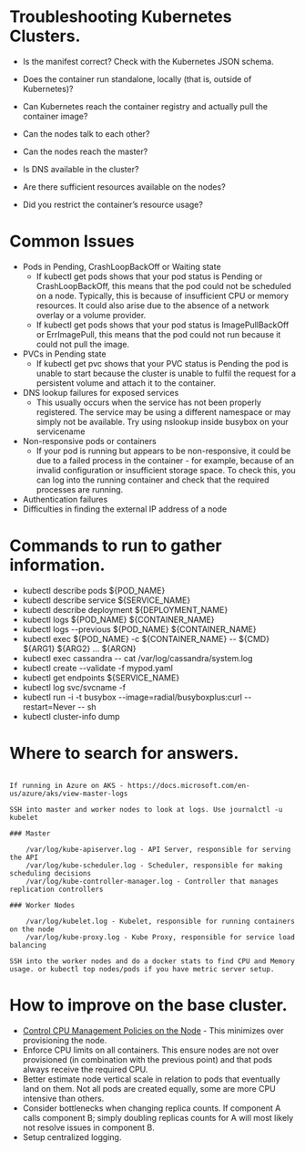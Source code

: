 # Troubleshooting Kubernetes Clusters.



   - Is the manifest correct? Check with the Kubernetes JSON schema.

   - Does the container run standalone, locally (that is, outside of Kubernetes)?

   - Can Kubernetes reach the container registry and actually pull the container image?

   - Can the nodes talk to each other?

   - Can the nodes reach the master?

   - Is DNS available in the cluster?

   - Are there sufficient resources available on the nodes?

   - Did you restrict the container’s resource usage?

# Common Issues

   - Pods in Pending, CrashLoopBackOff or Waiting state
      - If kubectl get pods shows that your pod status is Pending or CrashLoopBackOff, this means that the pod could not be scheduled on a node. Typically, this is because of insufficient CPU or memory resources. It could also arise due to the absence of a network overlay or a volume provider. 
      - If kubectl get pods shows that your pod status is ImagePullBackOff or ErrImagePull, this means that the pod could not run because it could not pull the image.
   - PVCs in Pending state
      - If kubectl get pvc shows that your PVC status is Pending the pod is unable to start because the cluster is unable to fulfil the request for a persistent volume and attach it to the container.
   - DNS lookup failures for exposed services
      - This usually occurs when the service has not been properly registered. The service may be using a different namespace or may simply not be available. Try using nslookup inside busybox on your servicename
   - Non-responsive pods or containers
      - If your pod is running but appears to be non-responsive, it could be due to a failed process in the container - for example, because of an invalid configuration or insufficient storage space. To check this, you can log into the running container and check that the required processes are running.
   - Authentication failures
   - Difficulties in finding the external IP address of a node


# Commands to run to gather information.

  - kubectl describe pods ${POD_NAME}
  - kubectl describe service ${SERVICE_NAME}
  - kubectl describe deployment ${DEPLOYMENT_NAME}
  - kubectl logs ${POD_NAME} ${CONTAINER_NAME}
  - kubectl logs --previous ${POD_NAME} ${CONTAINER_NAME}
  - kubectl exec ${POD_NAME} -c ${CONTAINER_NAME} -- ${CMD} ${ARG1} ${ARG2} ... ${ARGN}
  - kubectl exec cassandra -- cat /var/log/cassandra/system.log
  - kubectl create --validate -f mypod.yaml
  - kubectl get endpoints ${SERVICE_NAME}
  - kubectl log svc/svcname -f
  - kubectl run -i -t busybox --image=radial/busyboxplus:curl --restart=Never -- sh
  - kubectl cluster-info dump
 
# Where to search for answers.

```

If running in Azure on AKS - https://docs.microsoft.com/en-us/azure/aks/view-master-logs

SSH into master and worker nodes to look at logs. Use journalctl -u kubelet

### Master

    /var/log/kube-apiserver.log - API Server, responsible for serving the API
    /var/log/kube-scheduler.log - Scheduler, responsible for making scheduling decisions
    /var/log/kube-controller-manager.log - Controller that manages replication controllers

### Worker Nodes

    /var/log/kubelet.log - Kubelet, responsible for running containers on the node
    /var/log/kube-proxy.log - Kube Proxy, responsible for service load balancing
```

```
SSH into the worker nodes and do a docker stats to find CPU and Memory usage. or kubectl top nodes/pods if you have metric server setup.
```


# How to improve on the base cluster.

- [Control CPU Management Policies on the Node](https://kubernetes.io/docs/tasks/administer-cluster/cpu-management-policies/) - This minimizes over provisioning the node.
- Enforce CPU limits on all containers. This ensure nodes are not over provisioned (in combination with the previous point) and that pods always receive the required CPU.
- Better estimate node vertical scale in relation to pods that eventually land on them. Not all pods are created equally, some are more CPU intensive than others.
- Consider bottlenecks when changing replica counts. If component A calls component B; simply doubling replicas counts for A will most likely not resolve issues in component B.
- Setup centralized logging.



